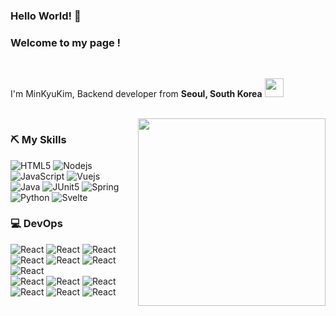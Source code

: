### Hello World! 👋

<h3>Welcome to my page !</h3>
</br>
<p>I'm MinKyuKim, Backend developer from <b>Seoul, South Korea</b>
<img src="https://cdn-icons-png.flaticon.com/512/330/330591.png" width="30"/></p>

<br />

<img align="right" src="https://blogfiles.pstatic.net/MjAyMjA3MDFfMTc5/MDAxNjU2NjU4MjY3NzYz.Igvodo9scE3z2Jx7FAJ39pEdZlx4qb4NbVHxAJnPGpIg.3UZQFcmk327WJmj0KRxU_q2JEfo_8WurC3iR-CVJ__og.JPEG.gkstls2006/%EC%88%98%EB%8B%AC.jpeg?type=w2" width=300 />

<!--
[![Sudal-Minkyu's GitHub stats](https://github-readme-stats.vercel.app/api?username=Sudal-Minkyu&count_private=true&show_icons=true&theme=tokyonight)](https://github.com/anuraghazra/github-readme-stats)

[![Top Langs](https://github-readme-stats.vercel.app/api/top-langs/?username=Sudal-Minkyu&layout=compact)](https://github.com/anuraghazra/github-readme-stats)
-->

<h3> ⛏️ My Skills </h3>
<p>
  <img alt="HTML5" src="https://img.shields.io/badge/-HTML5-F05032?style=for-the-badge&logo=html5&logoColor=ffffff" />
  <img alt="Nodejs" src="https://img.shields.io/badge/-Nodejs-43853d?style=for-the-badge&logo=Node.js&logoColor=white" />
  <img alt="JavaScript" src="https://img.shields.io/badge/-JavaScript-%23F7DF1C?style=for-the-badge&logo=javascript&logoColor=000000&labelColor=%23F7DF1C&color=%23FFCE5A" />
  <img alt="Vuejs" src="https://img.shields.io/badge/-Vuejs-428F68?style=for-the-badge&logo=Vue.js&logoColor=white" />
  <br/>
  <img alt="Java" src="https://img.shields.io/badge/Java-007396?style=for-the-badge&logo=Java&logoColor=white" />
  <img alt="JUnit5" src="https://img.shields.io/badge/JUnit5-25A162?style=for-the-badge&logo=JUnit5&logoColor=white" />
  <img alt="Spring" src="https://img.shields.io/badge/Spring-6DB33F?style=for-the-badge&logo=Spring&logoColor=white" />
  <img alt="Python" src="https://img.shields.io/badge/Python-3776AB?style=for-the-badge&logo=Python&logoColor=white" />
  <img alt="Svelte" src="https://img.shields.io/badge/Svelte-FF3E00?style=for-the-badge&logo=Svelte&logoColor=white" />
</p>

<h3> 💻 DevOps </h3>
<p>
  <img alt="React" src="https://img.shields.io/badge/-AWS-43853d?style=for-the-badge&logo=AmazonAWS&logoColor=white" />
  <img alt="React" src="https://img.shields.io/badge/MariaDB-DBA901?style=for-the-badge&logo=MariaDB&logoColor=white" />
  <img alt="React" src="https://img.shields.io/badge/PostgreSQL-4169E1?style=for-the-badge&logo=PostgreSQL&logoColor=white" />
   <br/>
  <img alt="React" src="https://img.shields.io/badge/-Git-F05032?style=for-the-badge&logo=git&logoColor=ffffff" />
  <img alt="React" src="https://img.shields.io/badge/-Docker-46a2f1?style=for-the-badge&logo=docker&logoColor=ffffff" />
  <img alt="React" src="https://img.shields.io/badge/Flask-000000?style=for-the-badge&logo=Flask&logoColor=white" />
  <img alt="React" src="https://img.shields.io/badge/Linux-FCC624?style=for-the-badge&logo=Linux&logoColor=white" />
  <br/>
  <img alt="React" src="https://img.shields.io/badge/-Redmine-B32024?style=for-the-badge&logo=Redmine&logoColor=ffffff" />
  <img alt="React" src="https://img.shields.io/badge/-Slack-A901DB?style=for-the-badge&logo=Slack&logoColor=ffffff" />
  <img alt="React" src="https://img.shields.io/badge/-Jenkins-D24939?style=for-the-badge&logo=Jenkins&logoColor=ffffff" />
  <br/>
  <img alt="React" src="https://img.shields.io/badge/-Swagger-85EA2D?style=for-the-badge&logo=Swagger&logoColor=ffffff" />
  <img alt="React" src="https://img.shields.io/badge/-Postman-FF6C37?style=for-the-badge&logo=Postman&logoColor=ffffff" />
  <img alt="React" src="https://img.shields.io/badge/-Sourcetree-0052CC?style=for-the-badge&logo=Sourcetree&logoColor=ffffff" />
</p>



